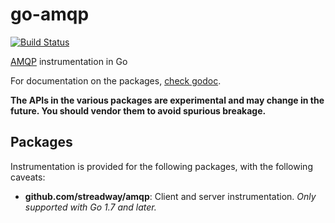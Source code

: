 # go-amqp

[![Build Status]](https://travis-ci.org/opentracing-contrib/go-amqp)

[AMQP] instrumentation in Go

For documentation on the packages, [check godoc].

**The APIs in the various packages are experimental and may change in
the future. You should vendor them to avoid spurious breakage.**

## Packages

Instrumentation is provided for the following packages, with the
following caveats:

- **github.com/streadway/amqp**: Client and server instrumentation. *Only supported
  with Go 1.7 and later.*

[AMQP]: https://github.com/streadway/amqp
[Build Status]: https://travis-ci.org/opentracing-contrib/go-amqp.svg
[check godoc]: https://godoc.org/github.com/opentracing-contrib/go-amqp/amqptracer
